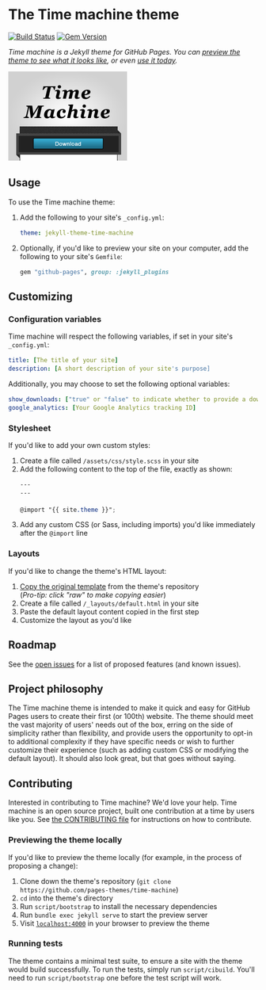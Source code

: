 # The Time machine theme

[![Build Status](https://travis-ci.org/pages-themes/time-machine.svg?branch=master)](https://travis-ci.org/pages-themes/time-machine) [![Gem Version](https://badge.fury.io/rb/jekyll-theme-time-machine.svg)](https://badge.fury.io/rb/jekyll-theme-time-machine)

*Time machine is a Jekyll theme for GitHub Pages. You can [preview the theme to see what it looks like](http://pages-themes.github.io/time-machine), or even [use it today](#usage).*

![Thumbnail of time-machine](thumbnail.png)

## Usage

To use the Time machine theme:

1. Add the following to your site's `_config.yml`:

    ```yml
    theme: jekyll-theme-time-machine
    ```

2. Optionally, if you'd like to preview your site on your computer, add the following to your site's `Gemfile`:

    ```ruby
    gem "github-pages", group: :jekyll_plugins
    ```



## Customizing

### Configuration variables

Time machine will respect the following variables, if set in your site's `_config.yml`:

```yml
title: [The title of your site]
description: [A short description of your site's purpose]
```

Additionally, you may choose to set the following optional variables:

```yml
show_downloads: ["true" or "false" to indicate whether to provide a download URL]
google_analytics: [Your Google Analytics tracking ID]
```

### Stylesheet

If you'd like to add your own custom styles:

1. Create a file called `/assets/css/style.scss` in your site
2. Add the following content to the top of the file, exactly as shown:
    ```scss
    ---
    ---

    @import "{{ site.theme }}";
    ```
3. Add any custom CSS (or Sass, including imports) you'd like immediately after the `@import` line

### Layouts

If you'd like to change the theme's HTML layout:

1. [Copy the original template](https://github.com/pages-themes/time-machine/blob/master/_layouts/default.html) from the theme's repository<br />(*Pro-tip: click "raw" to make copying easier*)
2. Create a file called `/_layouts/default.html` in your site
3. Paste the default layout content copied in the first step
4. Customize the layout as you'd like

## Roadmap

See the [open issues](https://github.com/pages-themes/time-machine/issues) for a list of proposed features (and known issues).

## Project philosophy

The Time machine theme is intended to make it quick and easy for GitHub Pages users to create their first (or 100th) website. The theme should meet the vast majority of users' needs out of the box, erring on the side of simplicity rather than flexibility, and provide users the opportunity to opt-in to additional complexity if they have specific needs or wish to further customize their experience (such as adding custom CSS or modifying the default layout). It should also look great, but that goes without saying.

## Contributing

Interested in contributing to Time machine? We'd love your help. Time machine is an open source project, built one contribution at a time by users like you. See [the CONTRIBUTING file](CONTRIBUTING.md) for instructions on how to contribute.

### Previewing the theme locally

If you'd like to preview the theme locally (for example, in the process of proposing a change):

1. Clone down the theme's repository (`git clone https://github.com/pages-themes/time-machine`)
2. `cd` into the theme's directory
3. Run `script/bootstrap` to install the necessary dependencies
4. Run `bundle exec jekyll serve` to start the preview server
5. Visit [`localhost:4000`](http://localhost:4000) in your browser to preview the theme

### Running tests

The theme contains a minimal test suite, to ensure a site with the theme would build successfully. To run the tests, simply run `script/cibuild`. You'll need to run `script/bootstrap` one before the test script will work.
